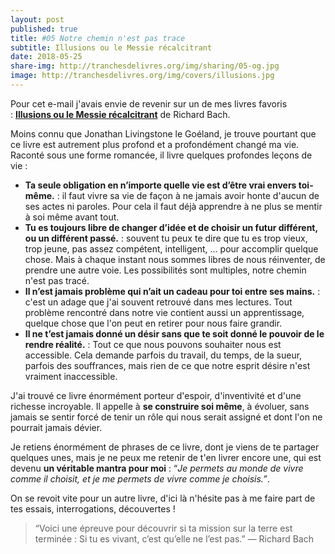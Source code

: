 ```yaml
---
layout: post
published: true
title: #05 Notre chemin n'est pas trace
subtitle: Illusions ou le Messie récalcitrant
date: 2018-05-25
share-img: http://tranchesdelivres.org/img/sharing/05-og.jpg
image: http://tranchesdelivres.org/img/covers/illusions.jpg
---
```

Pour cet e-mail j'avais envie de revenir sur un de mes livres favoris : [**Illusions ou le Messie récalcitrant**](https://amzn.to/2rjmUWD) de Richard Bach.

Moins connu que Jonathan Livingstone le Goéland, je trouve pourtant que ce livre est autrement plus profond et a profondément changé ma vie. Raconté sous une forme romancée, il livre quelques profondes leçons de vie :

- **Ta seule obligation en n’importe quelle vie est d’être vrai envers toi-même.** : il faut vivre sa vie de façon à ne jamais avoir honte d'aucun de ses actes ni paroles. Pour cela il faut déjà apprendre à ne plus se mentir à soi même avant tout.  
- **Tu es toujours libre de changer d’idée et de choisir un futur différent, ou un différent passé.** : souvent tu peux te dire que tu es trop vieux, trop jeune, pas assez compétent, intelligent, ... pour accomplir quelque chose. Mais à chaque instant nous sommes libres de nous réinventer, de prendre une autre voie. Les possibilités sont multiples, notre chemin n'est pas tracé.  
- **Il n’est jamais problème qui n’ait un cadeau pour toi entre ses mains.** : c'est un adage que j'ai souvent retrouvé dans mes lectures. Tout problème rencontré dans notre vie contient aussi un apprentissage, quelque chose que l'on peut en retirer pour nous faire grandir.   
- **Il ne t’est jamais donné un désir sans que te soit donné le pouvoir de le rendre réalité.** : Tout ce que nous pouvons souhaiter nous est accessible. Cela demande parfois du travail, du temps, de la sueur, parfois des souffrances, mais rien de ce que notre esprit désire n'est vraiment inaccessible.

J'ai trouvé ce livre énormément porteur d'espoir, d'inventivité et d'une richesse incroyable. Il appelle à **se construire soi même**, à évoluer, sans jamais se sentir forcé de tenir un rôle qui nous serait assigné et dont l'on ne pourrait jamais dévier.

Je retiens énormément de phrases de ce livre, dont je viens de te partager quelques unes, mais je ne peux me retenir de t'en livrer encore une, qui est devenu **un véritable mantra pour moi** : “_Je permets au monde de vivre comme il choisit, et je me permets de vivre comme je choisis.”_.

On se revoit vite pour un autre livre, d'ici là n'hésite pas à me faire part de tes essais, interrogations, découvertes !

> “Voici une épreuve pour découvrir si ta mission sur la terre est terminée : Si tu es vivant, c’est qu’elle ne l’est pas.”
—&nbsp;Richard Bach
